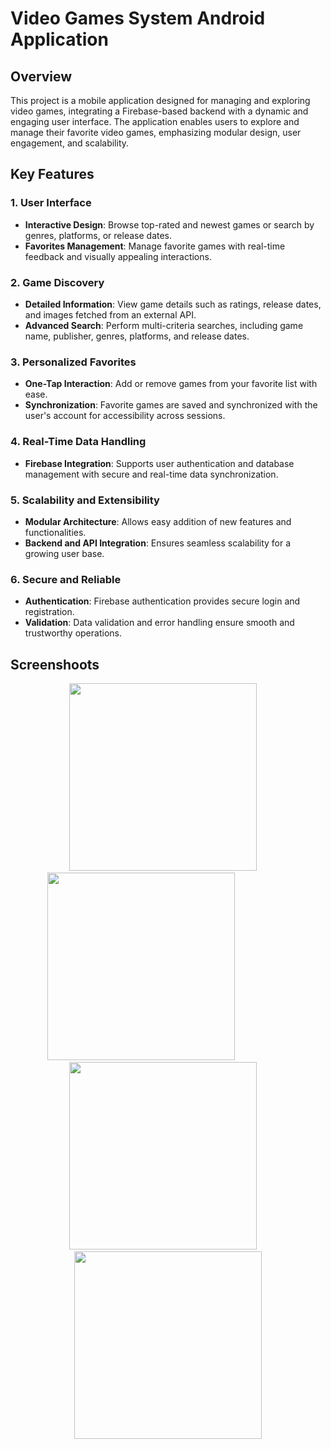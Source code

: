 # Video Games System Android Application 

## **Overview**
This project is a mobile application designed for managing and exploring video games, integrating a Firebase-based backend with a dynamic and engaging user interface. The application enables users to explore and manage their favorite video games, emphasizing modular design, user engagement, and scalability.

## Key Features

### 1. User Interface
- **Interactive Design**: Browse top-rated and newest games or search by genres, platforms, or release dates.
- **Favorites Management**: Manage favorite games with real-time feedback and visually appealing interactions.

### 2. Game Discovery
- **Detailed Information**: View game details such as ratings, release dates, and images fetched from an external API.
- **Advanced Search**: Perform multi-criteria searches, including game name, publisher, genres, platforms, and release dates.

### 3. Personalized Favorites
- **One-Tap Interaction**: Add or remove games from your favorite list with ease.
- **Synchronization**: Favorite games are saved and synchronized with the user's account for accessibility across sessions.

### 4. Real-Time Data Handling
- **Firebase Integration**: Supports user authentication and database management with secure and real-time data synchronization.

### 5. Scalability and Extensibility
- **Modular Architecture**: Allows easy addition of new features and functionalities.
- **Backend and API Integration**: Ensures seamless scalability for a growing user base.

### 6. Secure and Reliable
- **Authentication**: Firebase authentication provides secure login and registration.
- **Validation**: Data validation and error handling ensure smooth and trustworthy operations.

## **Screenshoots**

<div align="center">
   <img src="https://github.com/user-attachments/assets/416f5759-5a2a-48cb-8aa7-97951091c070" width="300" />
     &nbsp;&nbsp;&nbsp;
   <img src="https://github.com/user-attachments/assets/8320152d-c1ef-4019-8df9-c763e5c6a64d" width="300" />
     &nbsp;&nbsp;&nbsp;
        &nbsp;&nbsp;&nbsp;
        &nbsp;&nbsp;&nbsp;
        &nbsp;&nbsp;&nbsp;&nbsp;        &nbsp;&nbsp;&nbsp;&nbsp;
   <img src="https://github.com/user-attachments/assets/03653510-10ed-4ff8-9472-829bae0c916a"width="300" />
     &nbsp;&nbsp;&nbsp;
  <img src="https://github.com/user-attachments/assets/cc0038b8-f1ee-4331-9592-37034f8f46bb" width="300" />
